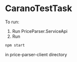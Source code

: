 # CaranoTestTask

To run:
1. Run PriceParser.ServiceApi
2. Run
```sh
npm start
```
in price-parser-client directory
